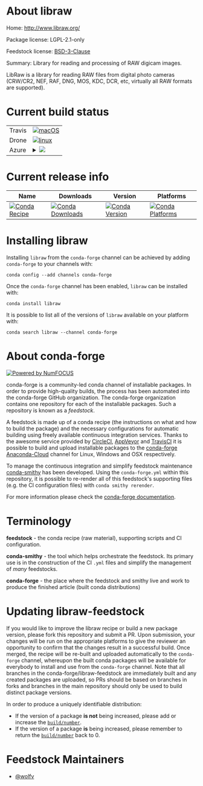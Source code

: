 About libraw
============

Home: http://www.libraw.org/

Package license: LGPL-2.1-only

Feedstock license: [BSD-3-Clause](https://github.com/conda-forge/libraw-feedstock/blob/master/LICENSE.txt)

Summary: Library for reading and processing of RAW digicam images.

LibRaw is a library for reading RAW files from digital photo cameras
(CRW/CR2, NEF, RAF, DNG, MOS, KDC, DCR, etc, virtually all RAW formats are supported).


Current build status
====================


<table><tr>
    <td>Travis</td>
    <td>
      <a href="https://travis-ci.com/conda-forge/libraw-feedstock">
        <img alt="macOS" src="https://img.shields.io/travis/com/conda-forge/libraw-feedstock/master.svg?label=macOS">
      </a>
    </td>
  </tr><tr>
    <td>Drone</td>
    <td>
      <a href="https://cloud.drone.io/conda-forge/libraw-feedstock">
        <img alt="linux" src="https://img.shields.io/drone/build/conda-forge/libraw-feedstock/master.svg?label=Linux">
      </a>
    </td>
  </tr>
    
  <tr>
    <td>Azure</td>
    <td>
      <details>
        <summary>
          <a href="https://dev.azure.com/conda-forge/feedstock-builds/_build/latest?definitionId=9130&branchName=master">
            <img src="https://dev.azure.com/conda-forge/feedstock-builds/_apis/build/status/libraw-feedstock?branchName=master">
          </a>
        </summary>
        <table>
          <thead><tr><th>Variant</th><th>Status</th></tr></thead>
          <tbody><tr>
              <td>linux_64</td>
              <td>
                <a href="https://dev.azure.com/conda-forge/feedstock-builds/_build/latest?definitionId=9130&branchName=master">
                  <img src="https://dev.azure.com/conda-forge/feedstock-builds/_apis/build/status/libraw-feedstock?branchName=master&jobName=linux&configuration=linux_64_" alt="variant">
                </a>
              </td>
            </tr><tr>
              <td>linux_aarch64</td>
              <td>
                <a href="https://dev.azure.com/conda-forge/feedstock-builds/_build/latest?definitionId=9130&branchName=master">
                  <img src="https://dev.azure.com/conda-forge/feedstock-builds/_apis/build/status/libraw-feedstock?branchName=master&jobName=linux&configuration=linux_aarch64_" alt="variant">
                </a>
              </td>
            </tr><tr>
              <td>linux_ppc64le</td>
              <td>
                <a href="https://dev.azure.com/conda-forge/feedstock-builds/_build/latest?definitionId=9130&branchName=master">
                  <img src="https://dev.azure.com/conda-forge/feedstock-builds/_apis/build/status/libraw-feedstock?branchName=master&jobName=linux&configuration=linux_ppc64le_" alt="variant">
                </a>
              </td>
            </tr><tr>
              <td>osx_64</td>
              <td>
                <a href="https://dev.azure.com/conda-forge/feedstock-builds/_build/latest?definitionId=9130&branchName=master">
                  <img src="https://dev.azure.com/conda-forge/feedstock-builds/_apis/build/status/libraw-feedstock?branchName=master&jobName=osx&configuration=osx_64_" alt="variant">
                </a>
              </td>
            </tr><tr>
              <td>osx_arm64</td>
              <td>
                <a href="https://dev.azure.com/conda-forge/feedstock-builds/_build/latest?definitionId=9130&branchName=master">
                  <img src="https://dev.azure.com/conda-forge/feedstock-builds/_apis/build/status/libraw-feedstock?branchName=master&jobName=osx&configuration=osx_arm64_" alt="variant">
                </a>
              </td>
            </tr><tr>
              <td>win_64</td>
              <td>
                <a href="https://dev.azure.com/conda-forge/feedstock-builds/_build/latest?definitionId=9130&branchName=master">
                  <img src="https://dev.azure.com/conda-forge/feedstock-builds/_apis/build/status/libraw-feedstock?branchName=master&jobName=win&configuration=win_64_" alt="variant">
                </a>
              </td>
            </tr>
          </tbody>
        </table>
      </details>
    </td>
  </tr>
</table>

Current release info
====================

| Name | Downloads | Version | Platforms |
| --- | --- | --- | --- |
| [![Conda Recipe](https://img.shields.io/badge/recipe-libraw-green.svg)](https://anaconda.org/conda-forge/libraw) | [![Conda Downloads](https://img.shields.io/conda/dn/conda-forge/libraw.svg)](https://anaconda.org/conda-forge/libraw) | [![Conda Version](https://img.shields.io/conda/vn/conda-forge/libraw.svg)](https://anaconda.org/conda-forge/libraw) | [![Conda Platforms](https://img.shields.io/conda/pn/conda-forge/libraw.svg)](https://anaconda.org/conda-forge/libraw) |

Installing libraw
=================

Installing `libraw` from the `conda-forge` channel can be achieved by adding `conda-forge` to your channels with:

```
conda config --add channels conda-forge
```

Once the `conda-forge` channel has been enabled, `libraw` can be installed with:

```
conda install libraw
```

It is possible to list all of the versions of `libraw` available on your platform with:

```
conda search libraw --channel conda-forge
```


About conda-forge
=================

[![Powered by NumFOCUS](https://img.shields.io/badge/powered%20by-NumFOCUS-orange.svg?style=flat&colorA=E1523D&colorB=007D8A)](http://numfocus.org)

conda-forge is a community-led conda channel of installable packages.
In order to provide high-quality builds, the process has been automated into the
conda-forge GitHub organization. The conda-forge organization contains one repository
for each of the installable packages. Such a repository is known as a *feedstock*.

A feedstock is made up of a conda recipe (the instructions on what and how to build
the package) and the necessary configurations for automatic building using freely
available continuous integration services. Thanks to the awesome service provided by
[CircleCI](https://circleci.com/), [AppVeyor](https://www.appveyor.com/)
and [TravisCI](https://travis-ci.com/) it is possible to build and upload installable
packages to the [conda-forge](https://anaconda.org/conda-forge)
[Anaconda-Cloud](https://anaconda.org/) channel for Linux, Windows and OSX respectively.

To manage the continuous integration and simplify feedstock maintenance
[conda-smithy](https://github.com/conda-forge/conda-smithy) has been developed.
Using the ``conda-forge.yml`` within this repository, it is possible to re-render all of
this feedstock's supporting files (e.g. the CI configuration files) with ``conda smithy rerender``.

For more information please check the [conda-forge documentation](https://conda-forge.org/docs/).

Terminology
===========

**feedstock** - the conda recipe (raw material), supporting scripts and CI configuration.

**conda-smithy** - the tool which helps orchestrate the feedstock.
                   Its primary use is in the construction of the CI ``.yml`` files
                   and simplify the management of *many* feedstocks.

**conda-forge** - the place where the feedstock and smithy live and work to
                  produce the finished article (built conda distributions)


Updating libraw-feedstock
=========================

If you would like to improve the libraw recipe or build a new
package version, please fork this repository and submit a PR. Upon submission,
your changes will be run on the appropriate platforms to give the reviewer an
opportunity to confirm that the changes result in a successful build. Once
merged, the recipe will be re-built and uploaded automatically to the
`conda-forge` channel, whereupon the built conda packages will be available for
everybody to install and use from the `conda-forge` channel.
Note that all branches in the conda-forge/libraw-feedstock are
immediately built and any created packages are uploaded, so PRs should be based
on branches in forks and branches in the main repository should only be used to
build distinct package versions.

In order to produce a uniquely identifiable distribution:
 * If the version of a package **is not** being increased, please add or increase
   the [``build/number``](https://docs.conda.io/projects/conda-build/en/latest/resources/define-metadata.html#build-number-and-string).
 * If the version of a package **is** being increased, please remember to return
   the [``build/number``](https://docs.conda.io/projects/conda-build/en/latest/resources/define-metadata.html#build-number-and-string)
   back to 0.

Feedstock Maintainers
=====================

* [@wolfv](https://github.com/wolfv/)


